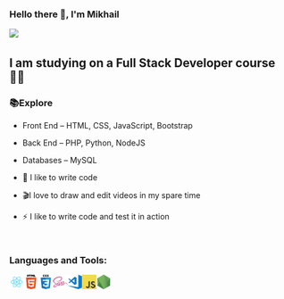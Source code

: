 ### Hello there 👋, I'm Mikhail

![](https://komarev.com/ghpvc/?username=2F4S7)

## I am studying on a Full Stack Developer course :man_student:

### :books:Explore
- Front End – HTML, CSS, JavaScript, Bootstrap
- Back End – PHP, Python, NodeJS
- Databases – MySQL
   
- 💪 I like to write code
-  :clapper:I love to draw and edit videos in my spare time 
- ⚡ I like to write code and test it in action 

<br />

### Languages and Tools:

<img align="left" alt="React" width="26px" src="https://raw.githubusercontent.com/github/explore/80688e429a7d4ef2fca1e82350fe8e3517d3494d/topics/react/react.png" />
<img align="left" alt="HTML5" width="26px" src="https://raw.githubusercontent.com/github/explore/80688e429a7d4ef2fca1e82350fe8e3517d3494d/topics/html/html.png" />
<img align="left" alt="CSS3" width="26px" src="https://raw.githubusercontent.com/github/explore/80688e429a7d4ef2fca1e82350fe8e3517d3494d/topics/css/css.png" />
<img align="left" alt="Sass" width="26px" src="https://raw.githubusercontent.com/github/explore/80688e429a7d4ef2fca1e82350fe8e3517d3494d/topics/sass/sass.png" />
<img align="left" alt="Visual Studio Code" width="26px" src="https://raw.githubusercontent.com/github/explore/80688e429a7d4ef2fca1e82350fe8e3517d3494d/topics/visual-studio-code/visual-studio-code.png" />
<img align="left" alt="JavaScript" width="26px" src="https://raw.githubusercontent.com/github/explore/80688e429a7d4ef2fca1e82350fe8e3517d3494d/topics/javascript/javascript.png" />
<img align="left" alt="Node.js" width="26px" src="https://raw.githubusercontent.com/github/explore/80688e429a7d4ef2fca1e82350fe8e3517d3494d/topics/nodejs/nodejs.png" />

<!--
<br />
<br />
-->
<!--### Blog posts:-->
<!-- BLOG-POST-LIST:START -->
<!-- - [Custom Hooks на примерах. Пишем свой useInput, useFetch, useTheme — React Hooks](https://webtricks-master.ru/react-hooks/custom-hooks-na-primerah-pishem-svoj-useinput-usefetch-usetheme-react-hooks/)
- [Как подключить Sass к React?](https://webtricks-master.ru/beginners/kak-podklyuchit-sass-k-react/)
- [Обзор VSCode Stories. Плагины Visual Studio Code](https://webtricks-master.ru/novosti-it/obzor-vscode-stories-plaginy-visual-studio-code/)
- [Пишем свой middleware для Redux](https://webtricks-master.ru/reactjs/pishem-svoj-middleware-dlya-redux/)
- [Учим useLayoutEffect на примерах. Отличие хука useEffect от useLayoutEffect? — React Hooks](https://webtricks-master.ru/react-hooks/uchim-uselayouteffect-na-primerah-otlichie-huka-useeffect-ot-uselayouteffect-react-hooks/) -->
<!-- BLOG-POST-LIST:END -->
<!-- 
<details>
  <summary>:zap: Statistics:</summary>
   <img align="left" alt="codeSTACKr's GitHub Stats" src="https://github-readme-stats.vercel.app/api/top-langs/?username=VladKalachev&langs_count=8&layout=compact" />
    <br />
    <img align="left" alt="codeSTACKr's GitHub Stats" src="https://github-readme-stats.vercel.app/api?username=VladKalachev&show_icons=true" />
</details> 


<!--### Connect with me:
<!--
[<img align="left" alt="webtricks-master.ru" width="22px" src="https://raw.githubusercontent.com/iconic/open-iconic/master/svg/globe.svg" />][website]
[<img align="left" alt="VladKalachev | YouTube" width="22px" src="https://cdn.jsdelivr.net/npm/simple-icons@v3/icons/youtube.svg" />][youtube]
[<img align="left" alt="VladKalachev | LinkedIn" width="22px" src="https://cdn.jsdelivr.net/npm/simple-icons@v3/icons/linkedin.svg" />][linkedin]
[<img align="left" alt="VladKalachev | Instagram" width="22px" src="https://cdn.jsdelivr.net/npm/simple-icons@v3/icons/instagram.svg" />][instagram]
[<img align="left" alt="VladKalachev | VK" width="22px" src="https://cdn.jsdelivr.net/npm/simple-icons@v3/icons/vk.svg" />][vk]
<!--
**2F4S7/2F4S7** is a ✨ _special_ ✨ repository because its `README.md` (this file) appears on your GitHub profile.
<!--
Here are some ideas to get you started:
<!--
- 🔭 I’m currently working on ...
- 🌱 I’m currently learning ...
- 👯 I’m looking to collaborate on ...
- 🤔 I’m looking for help with ...
- 💬 Ask me about ...
- 📫 How to reach me: ...
- 😄 Pronouns: ...
- ⚡ Fun fact: ...
-->
